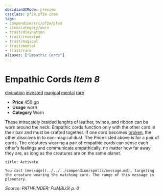 ```yaml
---
obsidianUIMode: preview
cssclass: pf2e,pf2e-item
tags:
- compendium/src/pf2e/pfum
- item/category/worn
- trait/divination
- trait/invested
- trait/magical
- trait/mental
- trait/rare
aliases: ["Empathic Cords"]
---
```

# Empathic Cords *Item 8*  
[divination](../../../Rules/traits/divination.md)  [invested](../../../Rules/traits/invested.md)  [magical](../../../Rules/traits/magical.md)  [mental](../../../Rules/traits/mental.md)  [rare](../../../Rules/traits/rare.md)  

- **Price** 450 gp
- **Usage** worn
- **Category** Worn

These intracately braided lenghts of leather, twince, and ribbon can be worn around the neck. Empathic cords function only with the other cord in their pair and must be crafted together. If one cord becomes [broken](../../../Rules/conditions.md#Broken), the other dissolves in to non-magical dust. The Price listed above is for a pair of cords. The creatures wearing a pair of empathic cords can sense each other's feelings and communicate empathically, no matter how far away they are, as long as the creatures are on the same planet.

```ad-embed-ability
title: Activate

You cast [message](../../../compendium/spells/message.md), targeting the creature wearing the matching cord. The range of this message is planetary.
```

*Source: PATHFINDER: FUMBUS! p. 0*
